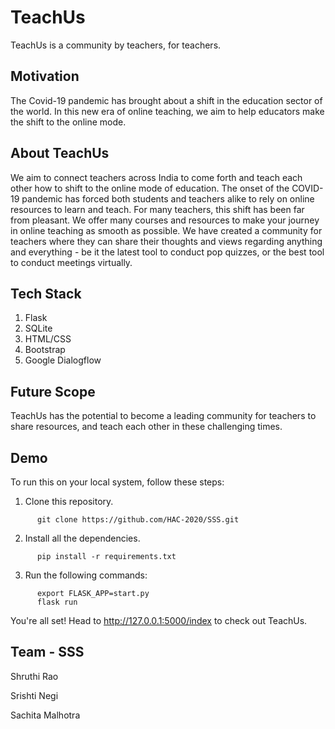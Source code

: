 # TeachUs
TeachUs is a community by teachers, for teachers.

## Motivation
The Covid-19 pandemic has brought about a shift in the education sector of the world. In this new era of online teaching, we aim to help educators make the shift to the online mode. 

## About TeachUs
We aim to connect teachers across India to come forth and teach each other how to shift to the online mode of education. The onset of the COVID-19 pandemic has forced both students and teachers alike to rely on online resources to learn and teach.
For many teachers, this shift has been far from pleasant.
We offer many courses and resources to make your journey in online teaching as smooth as possible. We have created a community for teachers where they can share their thoughts and views regarding anything and everything - be it the latest tool to conduct pop quizzes, or the best tool to conduct meetings virtually.

## Tech Stack
1. Flask
2. SQLite
3. HTML/CSS
4. Bootstrap
5. Google Dialogflow

## Future Scope
TeachUs has the potential to become a leading community for teachers to share resources, and teach each other in these challenging times.

## Demo
To run this on your local system, follow these steps:

1. Clone this repository.
```
      git clone https://github.com/HAC-2020/SSS.git
```

2. Install all the dependencies.
```
      pip install -r requirements.txt
```

3. Run the following commands:
```
      export FLASK_APP=start.py
      flask run
```
You're all set! Head to http://127.0.0.1:5000/index to check out TeachUs.

## Team - SSS
Shruthi Rao

Srishti Negi

Sachita Malhotra

